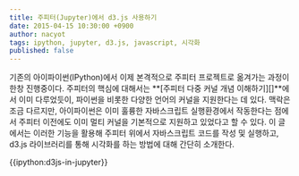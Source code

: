 ```yaml
---
title: 주피터(Jupyter)에서 d3.js 사용하기
date: 2015-04-15 10:30:00 +0900
author: nacyot
tags: ipython, jupyter, d3.js, javascript, 시각화
published: false
---
```


기존의 아이파이썬(IPython)에서 이제 본격적으로 주피터 프로젝트로 옮겨가는 과정이 한창 진행중이다. 주피터의 핵심에 대해서는 **[주피터 다중 커널 개념 이해하기][]**에서 이미 다루었듯이, 파이썬을 비롯한 다양한 언어의 커널을 지원한다는 데 있다. 맥락은 조금 다르지만, 아이파이썬은 이미 훌륭한 자바스크립트 실행환경에서 작동한다는 점에서 주피터 이전에도 이미 멀티 커널을 기본적으로 지원하고 있었다고 할 수 있다. 이 글에서는 이러한 기능을 활용해 주피터 위에서 자바스크립트 코드를 작성 및 실행하고, d3.js 라이브러리를 통해 시각화를 하는 방법에 대해 간단히 소개한다.

<!--more-->

{{ipython:d3js-in-jupyter}}

